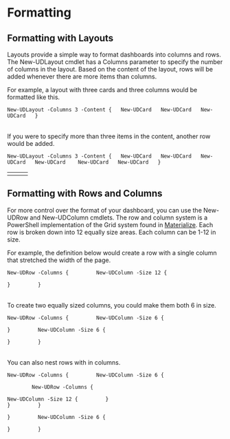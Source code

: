 # Formatting

## Formatting with Layouts

Layouts provide a simple way to format dashboards into columns and rows. The New-UDLayout cmdlet has a Columns parameter to specify the number of columns in the layout. Based on the content of the layout, rows will be added whenever there are more items than columns. 

For example, a layout with three cards and three columns would be formatted like this. 

`New-UDLayout -Columns 3 -Content {  
    New-UDCard  
    New-UDCard  
    New-UDCard  
}`

|  |  |  |
| :--- | :--- | :--- |


If you were to specify more than three items in the content, another row would be added. 

`New-UDLayout -Columns 3 -Content {  
    New-UDCard  
    New-UDCard  
    New-UDCard  
     New-UDCard   
     New-UDCard  
     New-UDCard  
}`

|  |  |  |
| :--- | :--- | :--- |
|  |  |  |

## Formatting with Rows and Columns

For more control over the format of your dashboard, you can use the New-UDRow and New-UDColumn cmdlets. The row and column system is a PowerShell implementation of the Grid system found in [Materialize](http://materializecss.com/grid.html). Each row is broken down into 12 equally size areas. Each column can be 1-12 in size.

For example, the definition below would create a row with a single column that stretched the width of the page.

`New-UDRow -Columns {        
    New-UDColumn -Size 12 {`

`}        
}`

|  |
| :--- |


To create two equally sized columns, you could make them both 6 in size.

`New-UDRow -Columns {        
    New-UDColumn -Size 6 {`

`}        
    New-UDColumn -Size 6 {`

`}        
}`

|  |  |
| :--- | :--- |


You can also nest rows with in columns.

`New-UDRow -Columns {        
    New-UDColumn -Size 6 {`

```
        New-UDRow -Columns {
```

`New-UDColumn -Size 12 {        
               }`  
 `}        
       }`

`}        
    New-UDColumn -Size 6 {`

`}        
}`



